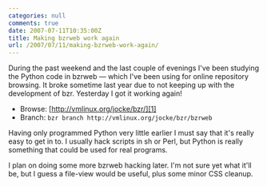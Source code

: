 ```yaml
---
categories: null
comments: true
date: 2007-07-11T10:35:00Z
title: Making bzrweb work again
url: /2007/07/11/making-bzrweb-work-again/
---
```


During the past weekend and the last couple of evenings I've been
studying the Python code in bzrweb &mdash; which I've been using for
online repository browsing.  It broke sometime last year due to not
keeping up with the development of bzr.  Yesterday I got it working
again!

* Browse: [http://vmlinux.org/jocke/bzr/][1]
* Branch: `bzr branch http://vmlinux.org/jocke/bzr/bzrweb`

Having only programmed Python very little earlier I must say that it's
really easy to get in to.  I usually hack scripts in sh or Perl, but
Python is really something that could be used for real programs.

I plan on doing some more bzrweb hacking later.  I'm not sure yet what
it'll be, but I guess a file-view would be useful, plus some minor CSS
cleanup.

[1]: https://web.archive.org/web/20090601005547/http://vmlinux.org/jocke/bzr/
